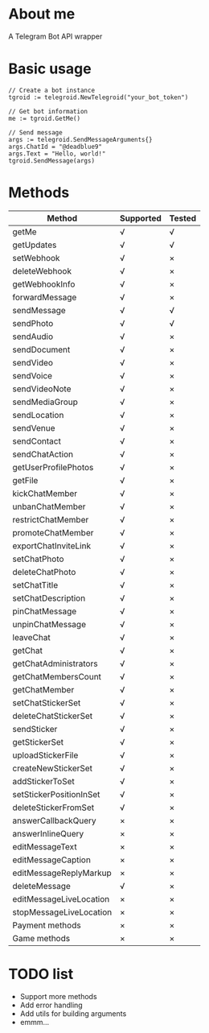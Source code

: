 # About me
A Telegram Bot API wrapper

# Basic usage
```
// Create a bot instance
tgroid := telegroid.NewTelegroid("your_bot_token")

// Get bot information
me := tgroid.GetMe()

// Send message
args := telegroid.SendMessageArguments{}
args.ChatId = "@deadblue9"
args.Text = "Hello, world!"
tgroid.SendMessage(args)
```

# Methods

| Method | Supported | Tested |
|--------|-----------|--------|
| getMe | √ | √ |
| getUpdates | √ | √ |
| setWebhook | √ | × |
| deleteWebhook | √ | × |
| getWebhookInfo | √ | × |
| forwardMessage | √ | × |
| sendMessage | √ | √ |
| sendPhoto | √ | √ |
| sendAudio | √ | × |
| sendDocument | √ | × |
| sendVideo | √ | × |
| sendVoice | √ | × |
| sendVideoNote | √ | × |
| sendMediaGroup | √ | × |
| sendLocation | √ | × |
| sendVenue | √ | × |
| sendContact | √ | × |
| sendChatAction | √ | × |
| getUserProfilePhotos | √ | × |
| getFile | √ | × |
| kickChatMember | √ | × |
| unbanChatMember | √ | × |
| restrictChatMember | √ | × |
| promoteChatMember | √ | × |
| exportChatInviteLink | √ | × |
| setChatPhoto | √ | × |
| deleteChatPhoto | √ | × |
| setChatTitle | √ | × |
| setChatDescription | √ | × |
| pinChatMessage | √ | × |
| unpinChatMessage | √ | × |
| leaveChat | √ | × |
| getChat | √ | × |
| getChatAdministrators | √ | × |
| getChatMembersCount | √ | × |
| getChatMember | √ | × |
| setChatStickerSet | √ | × |
| deleteChatStickerSet | √ | × |
| sendSticker | √ | × |
| getStickerSet | √ | × |
| uploadStickerFile | √ | × |
| createNewStickerSet | √ | × |
| addStickerToSet | √ | × |
| setStickerPositionInSet | √ | × |
| deleteStickerFromSet | √ | × |
| answerCallbackQuery | × | × |
| answerInlineQuery | × | × |
| editMessageText | × | × |
| editMessageCaption | × | × |
| editMessageReplyMarkup | × | × |
| deleteMessage | √ | × |
| editMessageLiveLocation | × | × |
| stopMessageLiveLocation | × | × |
| Payment methods | × | × |
| Game methods | × | × |

# TODO list
* Support more methods
* Add error handling
* Add utils for building arguments
* emmm...